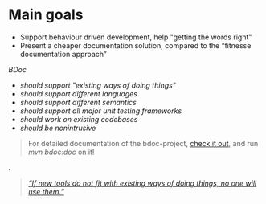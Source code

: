 # Main goals #

  * Support behaviour driven development, help "getting the words right"
  * Present a cheaper documentation solution, compared to the “fitnesse documentation approach”

_BDoc_

  * _should support "existing ways of doing things"_
  * _should support different languages_
  * _should support different semantics_
  * _should support all major unit testing frameworks_
  * _should work on existing codebases_
  * _should be nonintrusive_


> For detailed documentation of the bdoc-project, [check it out](http://code.google.com/p/bdoc/source/checkout), and run _mvn bdoc:doc_ on it!










.

> _[“If new tools do not fit with existing ways of doing things, no one will use them.”](http://www.electroniceconomist.com/printedition/displaystory.cfm?story_id=10789417)_

